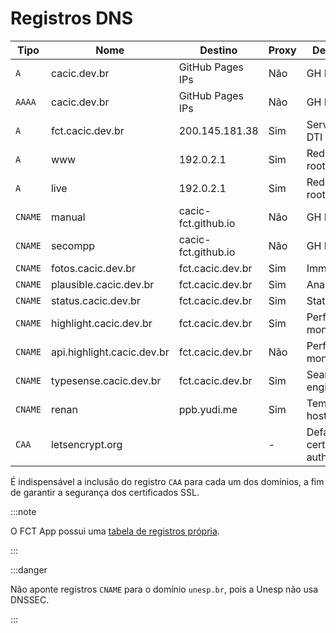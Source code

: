 # Registros DNS

| Tipo    | Nome                       | Destino             | Proxy | Descrição                     |
| ------- | -------------------------- | ------------------- | ----- | ----------------------------- |
| `A`     | cacic.dev.br               | GitHub Pages IPs    | Não   | GH Pages                      |
| `AAAA`  | cacic.dev.br               | GitHub Pages IPs    | Não   | GH Pages                      |
| `A`     | fct.cacic.dev.br           | 200.145.181.38      | Sim   | Servidor da DTI               |
| `A`     | www                        | 192.0.2.1           | Sim   | Redirect to root              |
| `A`     | live                       | 192.0.2.1           | Sim   | Redirect to root/live         |
| `CNAME` | manual                     | cacic-fct.github.io | Não   | GH Pages                      |
| `CNAME` | secompp                    | cacic-fct.github.io | Não   | GH Pages                      |
| `CNAME` | fotos.cacic.dev.br         | fct.cacic.dev.br    | Sim   | Immich                        |
| `CNAME` | plausible.cacic.dev.br     | fct.cacic.dev.br    | Sim   | Analytics                     |
| `CNAME` | status.cacic.dev.br        | fct.cacic.dev.br    | Sim   | Status page                   |
| `CNAME` | highlight.cacic.dev.br     | fct.cacic.dev.br    | Sim   | Performance monitoring        |
| `CNAME` | api.highlight.cacic.dev.br | fct.cacic.dev.br    | Não   | Performance monitoring        |
| `CNAME` | typesense.cacic.dev.br     | fct.cacic.dev.br    | Sim   | Search engine                 |
| `CNAME` | renan                      | ppb.yudi.me         | Sim   | Temporary hosting             |
| `CAA`   | letsencrypt.org            |                     | -     | Default certificate authority |

É indispensável a inclusão do registro `CAA` para cada um dos domínios, a fim de garantir a segurança dos certificados SSL.

:::note

O FCT App possui uma [tabela de registros própria](https://docs.fctapp.cacic.dev.br/devops/infraestrutura/rede/dns/).

:::

:::danger

Não aponte registros `CNAME` para o domínio `unesp.br`, pois a Unesp não usa DNSSEC.

:::
